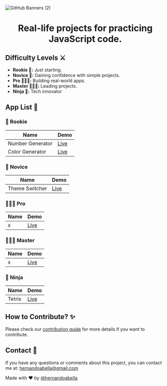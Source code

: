 ![GitHub Banners (2)](https://github.com/user-attachments/assets/42346715-1c14-49d6-ae3e-413aece76dad)
# <div align="center">Real-life projects for practicing JavaScript code.</div>

## Difficulty Levels ⚔️
- **Rookie 👶:** Just starting.
- **Novice 🧒:** Gaining confidence with simple projects.
- **Pro 👨🏼‍🎓:** Building real-world apps.
- **Master 👩🏻‍💼:** Leading projects.
- **Ninja 🥷:** Tech innovator

## App List 📱

### 👶 Rookie
| Name | Demo | 
| ---- | ---- |
| Number Generator | [Live](#) |
| Color Generator | [Live](#) |

### 🧒 Novice
| Name | Demo |
| ---- | ---- |
| Theme Switcher | [Live](#) |

### 👨🏼‍🎓 Pro
| Name | Demo |
| ---- | ---- |
| x    | [Live](#) |

### 👩🏻‍💼 Master
| Name | Demo |
| ---- | ---- |
| x    | [Live](#) |

### 🥷 Ninja
| Name | Demo |
| ---- | ---- |
| Tetris | [Live](...) |

## How to Contribute? ✨
Please check our [contribution guide](./CONTRIBUTING.md) for more details if you want to contribute.

## Contact 📩
If you have any questions or comments about this project, you can contact me at: hernandoabella@gmail.com

Made with ❤️ by [@hernandoabella](https://github.com/hernandoabella)
